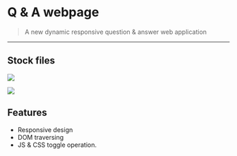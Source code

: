 # Q & A webpage
> A new dynamic responsive question & answer web application 
***
## Stock files

[![](https://img.shields.io/badge/-CDN%20JS-0a0a0a.svg?style=flat&colorA=0a0a0a)](https://cdnjs.cloudflare.com/ajax/libs/font-awesome/5.14.0/css/all.min.css)

[![](https://img.shields.io/badge/-Fontawesome%20link-0a0a0a.svg?style=flat&colorA=0a0a0a)](https://fonts.googleapis.com/css?family=Great+Vibes&display=swap)

## Features
* Responsive design
* DOM traversing
* JS & CSS toggle operation.
